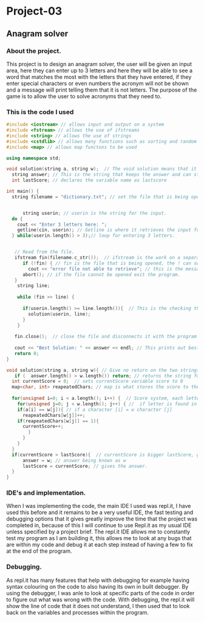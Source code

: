 # Project-03
## Anagram solver

### About the project.

This project is to design an anagram solver, the user will be given an input area, here they can enter up to 3 letters and here they will be able to see a word that matches the most with the letters that they have entered, if they enter special characters or even numbers the acronym will not be shown and a message will print telling them that it is not letters. The purpose of the game is to allow the user to solve acronyms that they need to.


### This is the code I used

``` cpp
#include <iostream> // allows input and output on a system
#include <fstream> // allows the use of ifstreams
#include <string> // allows the use of strings
#include <cstdlib> // allows many functions such as sorting and random number generation
#include <map> // allows map functons to be used 

using namespace std;

void solution(string a, string w);  // The void solution means that it will have no return within the program
  string answer; // This is the string that keeps the answer and can store the values for it.
  int lastScore; // declares the variable name as lastscore

int main() {
  string filename = "dictionary.txt"; // set the file that is being opened.


      string userin; // userin is the string for the input.
  do { 
    cout << "Enter 3 letters here: ";
    getline(cin, userin); // Getline is where it retrieves the input for userin.
  } while(userin.length() > 3);// loop for entering 3 letters.


   // Read from the file.
   ifstream fin(filename.c_str());  // ifstream is the work on a separate file, filename represents a file that is being opened.
      if (!fin) { // fin is the file that is being opened, the ! can switch a false value to true and a true to false, so its saying fin not being opened as its !fin with the if function.
        cout << "error file not able to retrieve"; // this is the message printed if unable to retrieve the word from the file.
      abort(); // if the file cannot be opened exit the program.
   }
    string line; 
    
    while (fin >> line) {  
    
      if(userin.length() >= line.length()){  // This is the checking the line length.
        solution(userin, line);
      }
    }
    
   fin.close();  // close the file and disconnects it with the program after it is done with it.
   
   cout << "Best Solution: " << answer << endl; // This prints out best solution if 3 letters.
   return 0;
}

void solution(string a, string w){ // Give no return on the two strings
   if (  answer.length() > w.length()) return; // returns the string for the user if the solution is retrieved. 
  int currentScore = 0;  // sets currentScore variable score to 0
  map<char, int> reapeatedChars; // map is what stores the score to the values and can search for them when they are retrieved
  
  for(unsigned i=0; i < a.length(); i++) {  // Score system, each letter has one point
    for(unsigned j=0; j < w.length(); j++) { //  if letter is found in anagram that is in dictionary, gives one point 
    if(a[i] == w[j]){ // if a character [i] = w character [j] 
      reapeatedChars[w[j]]++; 
    if(reapeatedChars[w[j]] == 1){ 
      currentScore++;
        }
      }
    }
  }
  if(currentScore > lastScore){  // currentScore is bigger lastScore, give answer
      answer = w; // answer being known as w
      lastScore = currentScore; // gives the answer.
  }
}

```
### IDE's and implementation.

When I was implementing the code, the main IDE I used was repl.it, I have used this before and it remains to be a very useful IDE, the fast testing and debugging options that it gives greatly improve the time that the project was completed in, because of this I will continue to use Repl.it as my usual IDE unless specified by a project brief. The repl.it IDE allows me to constantly test my program as I am building it, this allows me to look at any bugs that are within my code and debug it at each step instead of having a few to fix at the end of the program.

### Debugging.

As repl.it has many features that help with debugging for example having syntax colouring on the code to also having its own in built debugger. By using the debugger, I was anle to look at specific parts of the code in order to figure out what was wrong with the code. With debugging, the repl.it will show the line of code that it does not understand, I then used that to look back on the variables and processes within the program.

